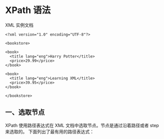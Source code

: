 # XPath 语法


 XML 实例文档
```
<?xml version="1.0" encoding="UTF-8"?>
 
<bookstore>
 
<book>
  <title lang="eng">Harry Potter</title>
  <price>29.99</price>
</book>
 
<book>
  <title lang="eng">Learning XML</title>
  <price>39.95</price>
</book>
 
</bookstore>
```

## 一、选取节点

XPath 使用路径表达式在 XML 文档中选取节点。节点是通过沿着路径或者 step 来选取的。 
下面列出了最有用的路径表达式：

